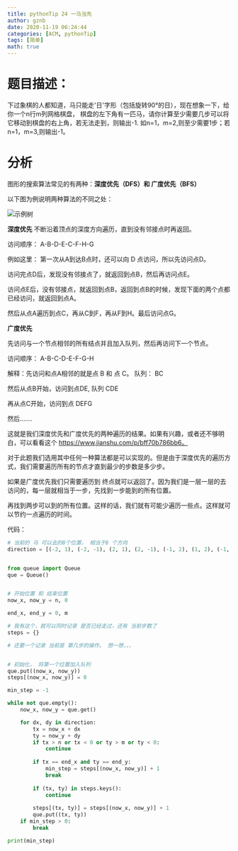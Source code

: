 ```yaml
---
title: pythonTip 24 一马当先
author: gznb
date: 2020-11-19 06:24:44
categories: [ACM, pythonTip]
tags: [简单]
math: true
---
```


# 题目描述：
下过象棋的人都知道，马只能走'日'字形（包括旋转90°的日），现在想象一下，给你一个n行m列网格棋盘， 棋盘的左下角有一匹马，请你计算至少需要几步可以将它移动到棋盘的右上角，若无法走到，则输出-1. 如n=1，m=2,则至少需要1步；若n=1，m=3,则输出-1。

# 分析
图形的搜索算法常见的有两种：**深度优先（DFS）和 广度优先（BFS）**

以下图为例说明两种算法的不同之处：

![示例树](https://snake-share.oss-cn-beijing.aliyuncs.com/github/image-20201207211701670.png)

**深度优先**
不断沿着顶点的深度方向遍历，直到没有邻接点时再返回。

访问顺序： A-B-D-E-C-F-H-G

例如这里： 第一次从A到达B点时，还可以向 D 点访问，所以先访问点D。

访问完点D后，发现没有邻接点了，就返回到点B，然后再访问点E。

访问点E后，没有邻接点，就返回到点B，返回到点B的时候，发现下面的两个点都已经访问，就返回到点A。

然后从点A遍历到点C，再从C到F，再从F到H。最后访问点G。





**广度优先**

先访问与一个节点相邻的所有结点并且加入队列，然后再访问下一个节点。 

访问顺序： A-B-C-D-E-F-G-H

解释：先访问和点A相邻的就是点 B 和 点 C。  队列： BC

然后从点B开始，访问到点DE, 队列 CDE

再从点C开始，访问到点 DEFG

然后.......



这就是我们深度优先和广度优先的两种遍历的结果。如果有兴趣，或者还不够明白，可以看看这个 https://www.jianshu.com/p/bff70b786bb6。



对于此题我们选用其中任何一种算法都是可以实现的。但是由于深度优先的遍历方式，我们需要遍历所有的节点才直到最少的步数是多少步。

如果是广度优先我们只需要遍历到 终点就可以返回了。因为我们是一层一层的去访问的，每一层就相当于一步，先找到一步能到的所有位置。

再找到两步可以到的所有位置。这样的话，我们就有可能少遍历一些点。这样就可以节约一点遍历的时间。

代码：

```python
# 当前的 马 可以去的8个位置， 相当于8 个方向
direction = [(-2, 1), (-2, -1), (2, 1), (2, -1), (-1, 2), (1, 2), (-1, -2), (1, -2)]


from queue import Queue
que = Queue()


# 开始位置 和 结束位置
now_x, now_y = n, 0

end_x, end_y = 0, m

# 我有这个，就可以同时记录 是否已经走过，还有 当前步数了
steps = {}

# 还要一个记录 当前是 第几步的操作。 想一想，，，


# 初始化， 将第一个位置加入队列
que.put((now_x, now_y))
steps[(now_x, now_y)] = 0

min_step = -1

while not que.empty():
    now_x, now_y = que.get()

    for dx, dy in direction:
        tx = now_x + dx
        ty = now_y + dy
        if tx > n or tx < 0 or ty > m or ty < 0:
            continue
        
        if tx == end_x and ty == end_y:
            min_step = steps[(now_x, now_y)] + 1
            break
        
        if (tx, ty) in steps.keys():
            continue
        
        steps[(tx, ty)] = steps[(now_x, now_y)] + 1
        que.put((tx, ty))
    if min_step > 0:
        break

print(min_step)
```

